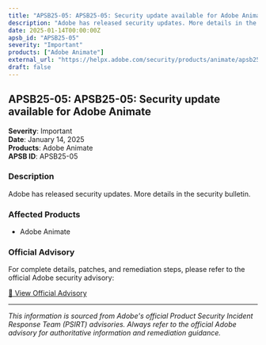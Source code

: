 ```yaml
---
title: "APSB25-05: APSB25-05: Security update available for Adobe Animate"
description: "Adobe has released security updates. More details in the security bulletin."
date: 2025-01-14T00:00:00Z
apsb_id: "APSB25-05"
severity: "Important"
products: ["Adobe Animate"]
external_url: "https://helpx.adobe.com/security/products/animate/apsb25-05.html"
draft: false
---
```


## APSB25-05: APSB25-05: Security update available for Adobe Animate

**Severity**: Important  
**Date**: January 14, 2025  
**Products**: Adobe Animate  
**APSB ID**: APSB25-05

### Description

Adobe has released security updates. More details in the security bulletin.

### Affected Products

- Adobe Animate


### Official Advisory

For complete details, patches, and remediation steps, please refer to the official Adobe security advisory:

[🔗 View Official Advisory](https://helpx.adobe.com/security/products/animate/apsb25-05.html)

---

*This information is sourced from Adobe's official Product Security Incident Response Team (PSIRT) advisories. Always refer to the official Adobe advisory for authoritative information and remediation guidance.*
